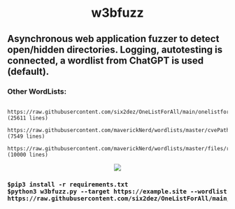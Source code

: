 <div align="center"> <h1> w3bfuzz </h1></div>
<h2> Asynchronous web application fuzzer to detect open/hidden directories. Logging, autotesting is connected, a wordlist from ChatGPT is used (default). </h2>
<h3> Other WordLists: </h3>
<pre><code> https://raw.githubusercontent.com/six2dez/OneListForAll/main/onelistforallmicro.txt (25611 lines) </code>
<code> https://raw.githubusercontent.com/maverickNerd/wordlists/master/cvePaths.txt (7549 lines) </code>
<code> https://raw.githubusercontent.com/maverickNerd/wordlists/master/files/robotsdisallowed_top10000.txt (10000 lines) </code></pre>
<div align="center"> <img src="https://media2.giphy.com/media/H6E7CjSrSVWhgEV7E8/giphy.gif?cid=ecf05e478pm9qylq0bjnj9002lkilqx1yb032v8x58tik2nx&rid=giphy.gif&ct=s"></div>
<div>
<div>
  <h3>
<pre><code>$pip3 install -r requirements.txt </code>
<code>$python3 w3bfuzz.py --target https://example.site --wordlist https://raw.githubusercontent.com/six2dez/OneListForAll/main/onelistforallmicro.txt </code></pre>
  </h3>
</div>
